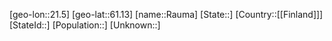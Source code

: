 ﻿---
location: [61.13,21.5]
type: City
tags:
- geo/City


SpocWebEntityId: 33653
isDeleted: false
confidential: public

---
[geo-lon::21.5]
[geo-lat::61.13]
[name::Rauma]
[State::]
[Country::[[Finland]]]
[StateId::]
[Population::]
[Unknown::]


